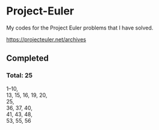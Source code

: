 # Project-Euler

My codes for the Project Euler problems that I have solved.

https://projecteuler.net/archives


## Completed
### Total: 25
1–10,  
13, 15, 16, 19, 20,  
25,  
36, 37, 40,  
41, 43, 48,  
53, 55, 56
